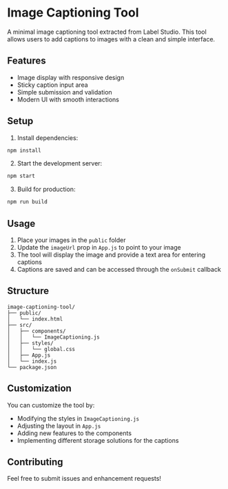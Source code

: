 # Image Captioning Tool

A minimal image captioning tool extracted from Label Studio. This tool allows users to add captions to images with a clean and simple interface.

## Features

- Image display with responsive design
- Sticky caption input area
- Simple submission and validation
- Modern UI with smooth interactions

## Setup

1. Install dependencies:
```bash
npm install
```

2. Start the development server:
```bash
npm start
```

3. Build for production:
```bash
npm run build
```

## Usage

1. Place your images in the `public` folder
2. Update the `imageUrl` prop in `App.js` to point to your image
3. The tool will display the image and provide a text area for entering captions
4. Captions are saved and can be accessed through the `onSubmit` callback

## Structure

```
image-captioning-tool/
├── public/
│   └── index.html
├── src/
│   ├── components/
│   │   └── ImageCaptioning.js
│   ├── styles/
│   │   └── global.css
│   ├── App.js
│   └── index.js
└── package.json
```

## Customization

You can customize the tool by:
- Modifying the styles in `ImageCaptioning.js`
- Adjusting the layout in `App.js`
- Adding new features to the components
- Implementing different storage solutions for the captions

## Contributing

Feel free to submit issues and enhancement requests! 